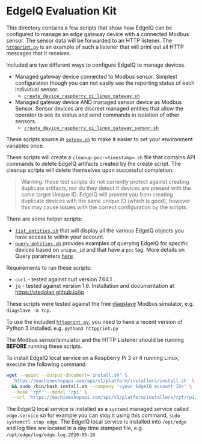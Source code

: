 # EdgeIQ Evaluation Kit

This directory contains a few scripts that show how EdgeIQ can be configured to manage an edge gateway device with a connected Modbus sensor. The sensor data will be forwarded to an HTTP listener. The [`httpprint.py`](httpprint.py) is an example of such a listener that will print out all HTTP messages that it receives.

Included are two different ways to configure EdgeIQ to manage devices.

* Managed gateway device connected to Modbus sensor. Simplest configuration though you can not easily see the reporting status of each individual sensor.
  * [`create_device_raspberry_pi_linux_gateway.sh`](create_device_raspberry_pi_linux_gateway.sh)
* Managed gateway device AND managed sensor device as Modbus Sensor. Sensor devices are discreet managed entities that allow the operator to see its status and send commands in isolation of other sensors.
  * [`create_device_raspberry_pi_linux_gateway_sensor.sh`](create_device_raspberry_pi_linux_gateway_sensor.sh)

These scripts source in [`setenv.sh`](setenv.sh) to make it easier to set your environment variables once.

These scripts will create a `cleanup-poc-<timestamp>.sh` file that contains API commands to delete EdgeIQ artifacts created by the create script. The cleanup scripts will delete themselves upon successful completion.

> Warning: these test scripts do not currently protect against creating duplicate artifacts, nor do they detect if devices are present with the same target Unique ID. EdgeIQ will prevent you from creating duplicate devices with the same unique ID (which is good), however this may cause issues with the correct configuration by the scripts.

There are some helper scripts:

* [`list_entities.sh`](list_entities.sh) that will display all the various EdgeIQ objects you have access to within your account.
* [`query_entities.sh`](query_entities.sh) provides examples of querying EdgeIQ for specific devices based on `unique_id` and that have a `poc` tag. More details on Query parameters [here](https://documentation.machineshop.io/guides/api_overview)

Requirements to run these scripts:

* `curl` - tested against curl version 7.64.1
* `jq` - tested against version 1.6. Installation and documentation at <https://stedolan.github.io/jq>

These scripts were tested against the free [diagslave](https://www.modbusdriver.com/diagslave.html) Modbus simulator, e.g. `diagslave -m tcp`.

To use the included [`httpprint.py`](httpprint.py), you need to have a recent version of Python 3 installed. e.g. `python3 httpprint.py`

The Modbus sensor/simulator and the HTTP Listener should be running **BEFORE** running these scripts.

To install EdgeIQ local service on a Raspberry Pi 3 or 4 running Linux, execute the following command

```bash
wget --quiet --output-document='install.sh' \
  'https://machineshopapi.com/api/v1/platform/installers/install.sh' \
  && sudo /bin/bash install.sh --company '<your EdgeIQ account ID>' \
  --make 'rpf' --model 'rpi' \
  --url 'https://machineshopapi.com/api/v1/platform/installers/rpf/rpi/edge-2.6.1.run'
```

The EdgeIQ local service is installed as a `systemd` managed service called `edge.service` so for example you can stop it using this command, `sudo systemctl stop edge`. The EdgeIQ local service is installed into `/opt/edge` and log files are located in a day time stamped file, e.g. `/opt/edge/log/edge.log.2020-05-18`.
